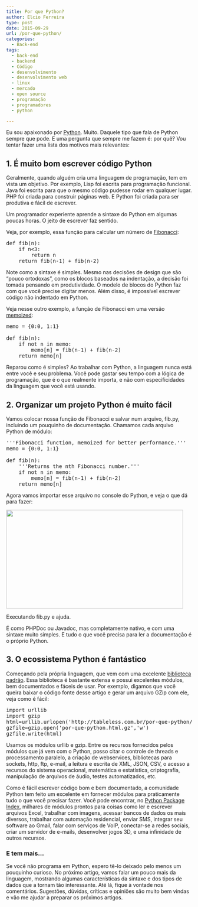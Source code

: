 ```yaml
---
title: Por que Python?
author: Elcio Ferreira
type: post
date: 2015-09-29
url: /por-que-python/
categories:
  - Back-end
tags:
  - back-end
  - backend
  - Código
  - desenvolvimento
  - desenvolvimento web
  - linux
  - mercado
  - open source
  - programação
  - programadores
  - python

---
```

Eu sou apaixonado por [Python][1]. Muito. Daquele tipo que fala de Python sempre que pode. E uma pergunta que sempre me fazem é: por quê? Vou tentar fazer uma lista dos motivos mais relevantes:

## 1. É muito bom escrever código Python

Geralmente, quando alguém cria uma linguagem de programação, tem em vista um objetivo. Por exemplo, Lisp foi escrita para programação funcional. Java foi escrita para que o mesmo código pudesse rodar em qualquer lugar. PHP foi criada para construir páginas web. E Python foi criada para ser produtiva e fácil de escrever.

Um programador experiente aprende a sintaxe do Python em algumas poucas horas. O jeito de escrever faz sentido.

Veja, por exemplo, essa função para calcular um número de [Fibonacci][2]:

<pre>def fib(n):
    if n&lt;3:
        return n
    return fib(n-1) + fib(n-2)</pre>

Note como a sintaxe é simples. Mesmo nas decisões de design que são &#8220;pouco ortodoxas&#8221;, como os blocos baseados na indentação, a decisão foi tomada pensando em produtividade. O modelo de blocos do Python faz com que você precise digitar menos. Além disso, é impossível escrever código não indentado em Python.

Veja nesse outro exemplo, a função de Fibonacci em uma versão [memoized][3]:

<pre>memo = {0:0, 1:1}

def fib(n):
    if not n in memo:
        memo[n] = fib(n-1) + fib(n-2)
    return memo[n]</pre>

Reparou como é simples? Ao trabalhar com Python, a linguagem nunca está entre você e seu problema. Você pode gastar seu tempo com a lógica de programação, que é o que realmente importa, e não com especificidades da linguagem que você está usando.

## 2. Organizar um projeto Python é muito fácil

Vamos colocar nossa função de Fibonacci e salvar num arquivo, fib.py, incluindo um pouquinho de documentação. Chamamos cada arquivo Python de módulo:

<pre>'''Fibonacci function, memoized for better performance.'''
memo = {0:0, 1:1}

def fib(n):
    '''Returns the nth Fibonacci number.'''
    if not n in memo:
        memo[n] = fib(n-1) + fib(n-2)
    return memo[n]</pre>

Agora vamos importar esse arquivo no console do Python, e veja o que dá para fazer:

<div style="width: 490px" class="wp-caption alignnone">
  <img class="" src="http://elcio.com.br/wp-content/uploads/2015/09/fib.gif" alt="" width="480" height="267" />
  
  <p class="wp-caption-text">
    Executando fib.py e ajuda.
  </p>
</div>

É como PHPDoc ou Javadoc, mas completamente nativo, e com uma sintaxe muito simples. E tudo o que você precisa para ler a documentação é o próprio Python.

## 3. O ecossistema Python é fantástico

Começando pela própria linguagem, que vem com uma excelente [biblioteca padrão][4]. Essa biblioteca é bastante extensa e possui excelentes módulos, bem documentados e fáceis de usar. Por exemplo, digamos que você queira baixar o código fonte desse artigo e gerar um arquivo GZip com ele, veja como é fácil:

<pre>import urllib
import gzip
html=urllib.urlopen('http://tableless.com.br/por-que-python/').read()
gzfile=gzip.open('por-que-python.html.gz','w')
gzfile.write(html)</pre>

Usamos os módulos urllib e gzip. Entre os recursos fornecidos pelos módulos que já vem com o Python, posso citar o controle de threads e processamento paralelo, a criação de webservices, bibliotecas para sockets, http, ftp, e-mail, a leitura e escrita de XML, JSON, CSV, o acesso a recursos do sistema operacional, matemática e estatística, criptografia, manipulação de arquivos de áudio, testes automatizados, etc.

Como é fácil escrever código bom e bem documentado, a comunidade Python tem feito um excelente em fornecer módulos para praticamente tudo o que você precisar fazer. Você pode encontrar, no [Python Package Index][5], milhares de módulos prontos para coisas como ler e escrever arquivos Excel, trabalhar com imagens, acessar bancos de dados os mais diversos, trabalhar com automação residencial, enviar SMS, integrar seu software ao Gmail, falar com serviços de VoIP, conectar-se a redes sociais, criar um servidor de e-mails, desenvolver jogos 3D, e uma infinidade de outros recursos.

### E tem mais&#8230;

Se você não programa em Python, espero tê-lo deixado pelo menos um pouquinho curioso. No próximo artigo, vamos falar um pouco mais da linguagem, mostrando algumas características da sintaxe e dos tipos de dados que a tornam tão interessante. Até lá, fique à vontade nos comentários. Sugestões, dúvidas, críticas e opiniões são muito bem vindas e vão me ajudar a preparar os próximos artigos.

&nbsp;

 [1]: https://www.python.org/
 [2]: https://pt.wikipedia.org/wiki/Sequ%C3%AAncia_de_Fibonacci
 [3]: https://en.wikipedia.org/wiki/Memoization
 [4]: https://docs.python.org/3/library/
 [5]: https://pypi.python.org/pypi